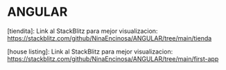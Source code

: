# ANGULAR
[tiendita]:
Link al StackBlitz para mejor visualizacion: https://stackblitz.com/github/NinaEncinosa/ANGULAR/tree/main/tienda

[house listing]:
Link al StackBlitz para mejor visualizacion: https://stackblitz.com/github/NinaEncinosa/ANGULAR/tree/main/first-app
